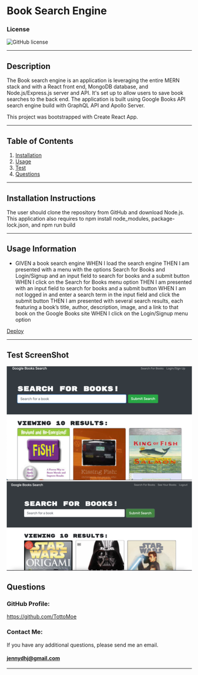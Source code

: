 # Book Search Engine

### License

![GitHub license](https://img.shields.io/badge/license-MIT-green.svg)

---

## Description

The Book search engine is an application is leveraging the entire MERN stack and with a React front end, MongoDB database, and Node.js/Express.js server and API. It's set up to allow users to save book searches to the back end. The application is built using Google Books API search engine build with GraphQL API and Apollo Server.

This project was bootstrapped with Create React App.

---

## Table of Contents

1. [Installation](#installation)
2. [Usage](#usage)
3. [Test](#test)
4. [Questions](#questions)

---

<a name="installation"></a>

## Installation Instructions

The user should clone the repository from GitHub and download Node.js. This application also requires to npm install node_modules, package-lock.json, and npm run build

---

<a name="usage"></a>

## Usage Information

- GIVEN a book search engine WHEN I load the search engine THEN I am presented with a menu with the options Search for Books and Login/Signup and an input field to search for books and a submit button WHEN I click on the Search for Books menu option THEN I am presented with an input field to search for books and a submit button WHEN I am not logged in and enter a search term in the input field and click the submit button THEN I am presented with several search results, each featuring a book’s title, author, description, image, and a link to that book on the Google Books site WHEN I click on the Login/Signup menu option

 [Deploy](https://tottomoe.github.io/BookSearchEngine/)

---

<a name="test"></a>

## Test ScreenShot

![Screen-Shot](./Assets/sshw21a.png)
![Screen-Shot](./Assets/sshw21b.png)

<a name="questions"></a>

## Questions

### GitHub Profile:

https://github.com/TottoMoe

### Contact Me:

If you have any additional questions, please send me an email.

#### jennydhj@gmail.com

---
